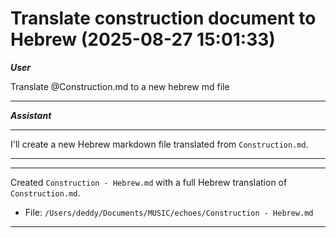 <!-- Generated by SpecStory -->

# Translate construction document to Hebrew (2025-08-27 15:01:33)

_**User**_

Translate @Construction.md  to a new hebrew md file

---

_**Assistant**_



---

I'll create a new Hebrew markdown file translated from `Construction.md`.

---



---

Created `Construction - Hebrew.md` with a full Hebrew translation of `Construction.md`.

- File: `/Users/deddy/Documents/MUSIC/echoes/Construction - Hebrew.md`

---

